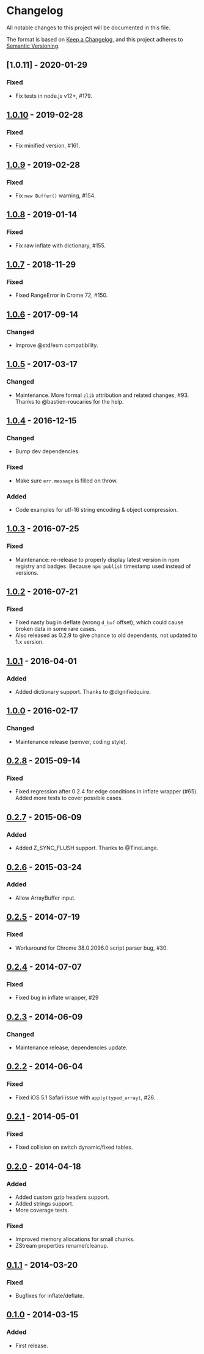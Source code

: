 # Changelog

All notable changes to this project will be documented in this file.

The format is based on [Keep a Changelog](https://keepachangelog.com/en/1.0.0/),
and this project adheres to [Semantic Versioning](https://semver.org/spec/v2.0.0.html).

## [1.0.11] -  2020-01-29

### Fixed

- Fix tests in node.js v12+, #179.

## [1.0.10] -  2019-02-28

### Fixed

- Fix minified version, #161.

## [1.0.9] - 2019-02-28

### Fixed

- Fix `new Buffer()` warning, #154.

## [1.0.8] - 2019-01-14

### Fixed

- Fix raw inflate with dictionary, #155.

## [1.0.7] - 2018-11-29

### Fixed

- Fixed RangeError in Crome 72, #150.

## [1.0.6] - 2017-09-14

### Changed

- Improve @std/esm compatibility.

## [1.0.5] - 2017-03-17

### Changed

- Maintenance. More formal `zlib` attribution and related
  changes, #93. Thanks to @bastien-roucaries for the help.

## [1.0.4] - 2016-12-15

### Changed

- Bump dev dependencies.

### Fixed

- Make sure `err.message` is filled on throw.

### Added

- Code examples for utf-16 string encoding & object compression.

## [1.0.3] - 2016-07-25

### Fixed

- Maintenance: re-release to properly display latest version in npm registry
  and badges. Because `npm publish` timestamp used instead of versions.

## [1.0.2] - 2016-07-21

### Fixed

- Fixed nasty bug in deflate (wrong `d_buf` offset), which could cause
  broken data in some rare cases.
- Also released as 0.2.9 to give chance to old dependents, not updated to 1.x
  version.

## [1.0.1] - 2016-04-01

### Added

- Added dictionary support. Thanks to @dignifiedquire.

## [1.0.0] - 2016-02-17

### Changed

- Maintenance release (semver, coding style).

## [0.2.8] - 2015-09-14

### Fixed

- Fixed regression after 0.2.4 for edge conditions in inflate wrapper (#65).
  Added more tests to cover possible cases.

## [0.2.7] - 2015-06-09

### Added

- Added Z_SYNC_FLUSH support. Thanks to @TinoLange.

## [0.2.6] - 2015-03-24

### Added

- Allow ArrayBuffer input.

## [0.2.5] - 2014-07-19

### Fixed

- Workaround for Chrome 38.0.2096.0 script parser bug, #30.

## [0.2.4] - 2014-07-07

### Fixed

- Fixed bug in inflate wrapper, #29

## [0.2.3] - 2014-06-09

### Changed

- Maintenance release, dependencies update.

## [0.2.2] - 2014-06-04

### Fixed

- Fixed iOS 5.1 Safari issue with `apply(typed_array)`, #26.

## [0.2.1] - 2014-05-01

### Fixed

- Fixed collision on switch dynamic/fixed tables.

## [0.2.0] - 2014-04-18

### Added

- Added custom gzip headers support.
- Added strings support.
- More coverage tests.

### Fixed

- Improved memory allocations for small chunks.
- ZStream properties rename/cleanup.

## [0.1.1] - 2014-03-20

### Fixed

- Bugfixes for inflate/deflate.

## [0.1.0] - 2014-03-15

### Added

- First release.

[1.0.10]: https://github.com/nodeca/pako/compare/1.0.10...1.0.11
[1.0.10]: https://github.com/nodeca/pako/compare/1.0.9...1.0.10
[1.0.9]: https://github.com/nodeca/pako/compare/1.0.8...1.0.9
[1.0.8]: https://github.com/nodeca/pako/compare/1.0.7...1.0.8
[1.0.7]: https://github.com/nodeca/pako/compare/1.0.6...1.0.7
[1.0.6]: https://github.com/nodeca/pako/compare/1.0.5...1.0.6
[1.0.5]: https://github.com/nodeca/pako/compare/1.0.4...1.0.5
[1.0.4]: https://github.com/nodeca/pako/compare/1.0.3...1.0.4
[1.0.3]: https://github.com/nodeca/pako/compare/1.0.2...1.0.3
[1.0.2]: https://github.com/nodeca/pako/compare/1.0.1...1.0.2
[1.0.1]: https://github.com/nodeca/pako/compare/1.0.0...1.0.1
[1.0.0]: https://github.com/nodeca/pako/compare/0.2.8...1.0.0
[0.2.8]: https://github.com/nodeca/pako/compare/0.2.7...0.2.8
[0.2.7]: https://github.com/nodeca/pako/compare/0.2.6...0.2.7
[0.2.6]: https://github.com/nodeca/pako/compare/0.2.5...0.2.6
[0.2.5]: https://github.com/nodeca/pako/compare/0.2.4...0.2.5
[0.2.4]: https://github.com/nodeca/pako/compare/0.2.3...0.2.4
[0.2.3]: https://github.com/nodeca/pako/compare/0.2.2...0.2.3
[0.2.2]: https://github.com/nodeca/pako/compare/0.2.1...0.2.2
[0.2.1]: https://github.com/nodeca/pako/compare/0.2.0...0.2.1
[0.2.0]: https://github.com/nodeca/pako/compare/0.1.1...0.2.0
[0.1.1]: https://github.com/nodeca/pako/compare/0.1.0...0.1.1
[0.1.0]: https://github.com/nodeca/pako/releases/tag/0.1.0
